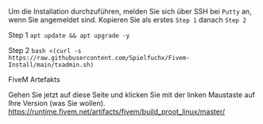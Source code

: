 Um die Installation durchzuführen, melden Sie sich über SSH bei ```Putty``` an,
wenn Sie angemeldet sind. Kopieren Sie als erstes ```Step 1``` danach ```Step 2```


Step 1
```apt update && apt upgrade -y```

Step 2
```bash <(curl -s https://raw.githubusercontent.com/Spielfuchx/Fivem-Install/main/txadmin.sh)```

FiveM Artefakts 

Gehen Sie jetzt auf diese Seite und klicken Sie mit der linken Maustaste auf Ihre Version (was Sie wollen).
https://runtime.fivem.net/artifacts/fivem/build_proot_linux/master/


